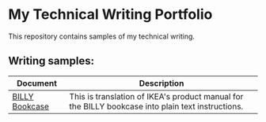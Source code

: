 # My Technical Writing Portfolio

This repository contains samples of my technical writing. 

## Writing samples:
| Document | Description |
| -------- | ---------- |
| [BILLY Bookcase](https://github.com/martine-if/writing-samples/blob/main/BILLY-bookcase.md) | This is translation of IKEA's product manual for the BILLY bookcase into plain text instructions. |
